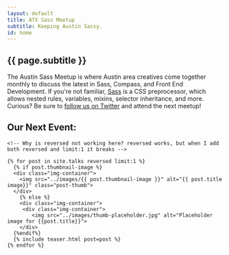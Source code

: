 ```yaml
---
layout: default
title: ATX Sass Meetup
subtitle: Keeping Austin Sassy.
id: home
---
```

<section class="intro--home">
	<div class="logo-image--header"></div>
	<article>
		<h2>{{ page.subtitle }}</h2>
		<p class="intro--description">
			The Austin Sass Meetup is where Austin area creatives come together monthly to discuss the latest in Sass, Compass, and Front End Development. If you're not familiar, <a href="http://sass-lang.com">Sass</a> is a CSS preprocessor, which allows nested rules, variables, mixins, selector inheritance, and more. Curious? <span class="focus">Be sure to <a href="http://twitter.com/atxsass">follow us on Twitter</a> and attend the next meetup!</span>
		</p>
	</article>
</section>
<section class="next-event">
	<h2>Our Next Event: </h2>

	<!-- Why is reversed not working here? reversed works, but when I add both reversed and limit:1 it breaks -->

	{% for post in site.talks reversed limit:1 %}
	  {% if post.thumbnail-image %}
	  <div class="img-container">
	  	<img src="../images/{{ post.thumbnail-image }}" alt="{{ post.title image}}" class="post-thumb">
	  </div>
	  	{% else %}
	  	<div class="img-container">
	  	 <div class="img-container">
	  		<img src="../images/thumb-placeholder.jpg" alt="Placeholder image for {{post.title}}">
	  	</div>
	  {%endif%}
	  {% include teaser.html post=post %}
	{% endfor %}
</section>